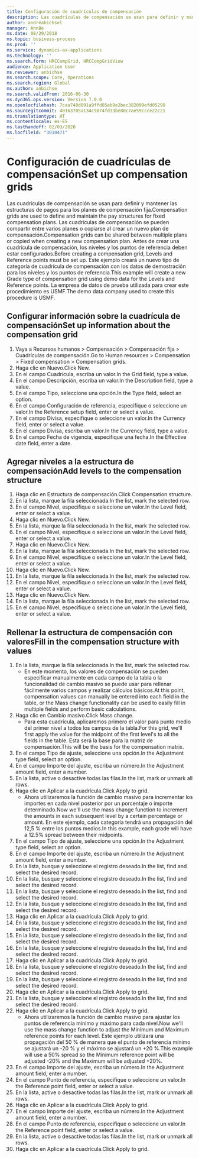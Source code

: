 ```yaml
---
title: Configuración de cuadrículas de compensación
description: Las cuadrículas de compensación se usan para definir y mantener las estructuras de pagos para los planes de compensación fija.
author: andreabichsel
manager: AnnBe
ms.date: 08/29/2018
ms.topic: business-process
ms.prod: ''
ms.service: dynamics-ax-applications
ms.technology: ''
ms.search.form: HRCCompGrid, HRCCompGridView
audience: Application User
ms.reviewer: anbichse
ms.search.scope: Core, Operations
ms.search.region: Global
ms.author: anbichse
ms.search.validFrom: 2016-06-30
ms.dyn365.ops.version: Version 7.0.0
ms.openlocfilehash: 7caa740d091a9ffd85ab9e2bec382099efd05298
ms.sourcegitcommit: 40163705a134c9874fd33be80c7ae59ccce22c21
ms.translationtype: HT
ms.contentlocale: es-ES
ms.lasthandoff: 02/03/2020
ms.locfileid: "3010471"
---
```

# <a name="set-up-compensation-grids"></a><span data-ttu-id="92e5b-103">Configuración de cuadrículas de compensación</span><span class="sxs-lookup"><span data-stu-id="92e5b-103">Set up compensation grids</span></span>

<span data-ttu-id="92e5b-104">Las cuadrículas de compensación se usan para definir y mantener las estructuras de pagos para los planes de compensación fija.</span><span class="sxs-lookup"><span data-stu-id="92e5b-104">Compensation grids are used to define and maintain the pay structures for fixed compensation plans.</span></span> <span data-ttu-id="92e5b-105">Las cuadrículas de compensación se pueden compartir entre varios planes o copiarse al crear un nuevo plan de compensación.</span><span class="sxs-lookup"><span data-stu-id="92e5b-105">Compensation grids can be shared between multiple plans or copied when creating a new compensation plan.</span></span>  <span data-ttu-id="92e5b-106">Antes de crear una cuadrícula de compensación, los niveles y los puntos de referencia deben estar configurados.</span><span class="sxs-lookup"><span data-stu-id="92e5b-106">Before creating a compensation grid, Levels and Reference points must be set up.</span></span> <span data-ttu-id="92e5b-107">Este ejemplo creará un nuevo tipo de categoría de cuadrícula de compensación con los datos de demostración para los niveles y los puntos de referencia.</span><span class="sxs-lookup"><span data-stu-id="92e5b-107">This example will create a new Grade type of compensation grid using demo data for the Levels and Reference points.</span></span> <span data-ttu-id="92e5b-108">La empresa de datos de prueba utilizada para crear este procedimiento es USMF.</span><span class="sxs-lookup"><span data-stu-id="92e5b-108">The demo data company used to create this procedure is USMF.</span></span>


## <a name="set-up-information-about-the-compensation-grid"></a><span data-ttu-id="92e5b-109">Configurar información sobre la cuadrícula de compensación</span><span class="sxs-lookup"><span data-stu-id="92e5b-109">Set up information about the compensation grid</span></span>
1. <span data-ttu-id="92e5b-110">Vaya a Recursos humanos > Compensación > Compensación fija > Cuadrículas de compensación.</span><span class="sxs-lookup"><span data-stu-id="92e5b-110">Go to Human resources > Compensation > Fixed compensation > Compensation grids.</span></span>
2. <span data-ttu-id="92e5b-111">Haga clic en Nuevo.</span><span class="sxs-lookup"><span data-stu-id="92e5b-111">Click New.</span></span>
3. <span data-ttu-id="92e5b-112">En el campo Cuadrícula, escriba un valor.</span><span class="sxs-lookup"><span data-stu-id="92e5b-112">In the Grid field, type a value.</span></span>
4. <span data-ttu-id="92e5b-113">En el campo Descripción, escriba un valor.</span><span class="sxs-lookup"><span data-stu-id="92e5b-113">In the Description field, type a value.</span></span>
5. <span data-ttu-id="92e5b-114">En el campo Tipo, seleccione una opción.</span><span class="sxs-lookup"><span data-stu-id="92e5b-114">In the Type field, select an option.</span></span>
6. <span data-ttu-id="92e5b-115">En el campo Configuración de referencia, especifique o seleccione un valor.</span><span class="sxs-lookup"><span data-stu-id="92e5b-115">In the Reference setup field, enter or select a value.</span></span>
7. <span data-ttu-id="92e5b-116">En el campo Divisa, especifique o seleccione un valor.</span><span class="sxs-lookup"><span data-stu-id="92e5b-116">In the Currency field, enter or select a value.</span></span>
8. <span data-ttu-id="92e5b-117">En el campo Divisa, escriba un valor.</span><span class="sxs-lookup"><span data-stu-id="92e5b-117">In the Currency field, type a value.</span></span>
9. <span data-ttu-id="92e5b-118">En el campo Fecha de vigencia, especifique una fecha.</span><span class="sxs-lookup"><span data-stu-id="92e5b-118">In the Effective date field, enter a date.</span></span>

## <a name="add-levels-to-the-compensation-structure"></a><span data-ttu-id="92e5b-119">Agregar niveles a la estructura de compensación</span><span class="sxs-lookup"><span data-stu-id="92e5b-119">Add levels to the compensation structure</span></span>
1. <span data-ttu-id="92e5b-120">Haga clic en Estructura de compensación.</span><span class="sxs-lookup"><span data-stu-id="92e5b-120">Click Compensation structure.</span></span>
2. <span data-ttu-id="92e5b-121">En la lista, marque la fila seleccionada.</span><span class="sxs-lookup"><span data-stu-id="92e5b-121">In the list, mark the selected row.</span></span>
3. <span data-ttu-id="92e5b-122">En el campo Nivel, especifique o seleccione un valor.</span><span class="sxs-lookup"><span data-stu-id="92e5b-122">In the Level field, enter or select a value.</span></span>
4. <span data-ttu-id="92e5b-123">Haga clic en Nuevo.</span><span class="sxs-lookup"><span data-stu-id="92e5b-123">Click New.</span></span>
5. <span data-ttu-id="92e5b-124">En la lista, marque la fila seleccionada.</span><span class="sxs-lookup"><span data-stu-id="92e5b-124">In the list, mark the selected row.</span></span>
6. <span data-ttu-id="92e5b-125">En el campo Nivel, especifique o seleccione un valor.</span><span class="sxs-lookup"><span data-stu-id="92e5b-125">In the Level field, enter or select a value.</span></span>
7. <span data-ttu-id="92e5b-126">Haga clic en Nuevo.</span><span class="sxs-lookup"><span data-stu-id="92e5b-126">Click New.</span></span>
8. <span data-ttu-id="92e5b-127">En la lista, marque la fila seleccionada.</span><span class="sxs-lookup"><span data-stu-id="92e5b-127">In the list, mark the selected row.</span></span>
9. <span data-ttu-id="92e5b-128">En el campo Nivel, especifique o seleccione un valor.</span><span class="sxs-lookup"><span data-stu-id="92e5b-128">In the Level field, enter or select a value.</span></span>
10. <span data-ttu-id="92e5b-129">Haga clic en Nuevo.</span><span class="sxs-lookup"><span data-stu-id="92e5b-129">Click New.</span></span>
11. <span data-ttu-id="92e5b-130">En la lista, marque la fila seleccionada.</span><span class="sxs-lookup"><span data-stu-id="92e5b-130">In the list, mark the selected row.</span></span>
12. <span data-ttu-id="92e5b-131">En el campo Nivel, especifique o seleccione un valor.</span><span class="sxs-lookup"><span data-stu-id="92e5b-131">In the Level field, enter or select a value.</span></span>
13. <span data-ttu-id="92e5b-132">Haga clic en Nuevo.</span><span class="sxs-lookup"><span data-stu-id="92e5b-132">Click New.</span></span>
14. <span data-ttu-id="92e5b-133">En la lista, marque la fila seleccionada.</span><span class="sxs-lookup"><span data-stu-id="92e5b-133">In the list, mark the selected row.</span></span>
15. <span data-ttu-id="92e5b-134">En el campo Nivel, especifique o seleccione un valor.</span><span class="sxs-lookup"><span data-stu-id="92e5b-134">In the Level field, enter or select a value.</span></span>

## <a name="fill-in-the-compensation-structure-with-values"></a><span data-ttu-id="92e5b-135">Rellenar la estructura de compensación con valores</span><span class="sxs-lookup"><span data-stu-id="92e5b-135">Fill in the compensation structure with values</span></span>
1. <span data-ttu-id="92e5b-136">En la lista, marque la fila seleccionada.</span><span class="sxs-lookup"><span data-stu-id="92e5b-136">In the list, mark the selected row.</span></span>
    * <span data-ttu-id="92e5b-137">En este momento, los valores de compensación se pueden especificar manualmente en cada campo de la tabla o la funcionalidad de cambio masivo se puede usar para rellenar fácilmente varios campos y realizar cálculos básicos.</span><span class="sxs-lookup"><span data-stu-id="92e5b-137">At this point, compensation values can manually be entered into each field in the table, or the Mass change functionality can be used to easily fill in multiple fields and perform basic calculations.</span></span>  
2. <span data-ttu-id="92e5b-138">Haga clic en Cambio masivo.</span><span class="sxs-lookup"><span data-stu-id="92e5b-138">Click Mass change.</span></span>
    * <span data-ttu-id="92e5b-139">Para esta cuadrícula, aplicaremos primero el valor para punto medio del primer nivel a todos los campos de la tabla.</span><span class="sxs-lookup"><span data-stu-id="92e5b-139">For this grid, we'll first apply the value for the midpoint of the first level's to all the fields in the table.</span></span> <span data-ttu-id="92e5b-140">Esta será la base para la matriz de compensación.</span><span class="sxs-lookup"><span data-stu-id="92e5b-140">This will be the basis for the compensation matrix.</span></span>  
3. <span data-ttu-id="92e5b-141">En el campo Tipo de ajuste, seleccione una opción.</span><span class="sxs-lookup"><span data-stu-id="92e5b-141">In the Adjustment type field, select an option.</span></span>
4. <span data-ttu-id="92e5b-142">En el campo Importe del ajuste, escriba un número.</span><span class="sxs-lookup"><span data-stu-id="92e5b-142">In the Adjustment amount field, enter a number.</span></span>
5. <span data-ttu-id="92e5b-143">En la lista, active o desactive todas las filas.</span><span class="sxs-lookup"><span data-stu-id="92e5b-143">In the list, mark or unmark all rows.</span></span>
6. <span data-ttu-id="92e5b-144">Haga clic en Aplicar a la cuadrícula.</span><span class="sxs-lookup"><span data-stu-id="92e5b-144">Click Apply to grid.</span></span>
    * <span data-ttu-id="92e5b-145">Ahora utilizaremos la función de cambio masivo para incrementar los importes en cada nivel posterior por un porcentaje o importe determinado.</span><span class="sxs-lookup"><span data-stu-id="92e5b-145">Now we'll use the mass change function to increment the amounts in each subsequent level by a certain percentage or amount.</span></span> <span data-ttu-id="92e5b-146">En este ejemplo, cada categoría tendrá una propagación del 12,5 % entre los puntos medios.</span><span class="sxs-lookup"><span data-stu-id="92e5b-146">In this example, each grade will have a 12.5% spread between their midpoints.</span></span>  
7. <span data-ttu-id="92e5b-147">En el campo Tipo de ajuste, seleccione una opción.</span><span class="sxs-lookup"><span data-stu-id="92e5b-147">In the Adjustment type field, select an option.</span></span>
8. <span data-ttu-id="92e5b-148">En el campo Importe del ajuste, escriba un número.</span><span class="sxs-lookup"><span data-stu-id="92e5b-148">In the Adjustment amount field, enter a number.</span></span>
9. <span data-ttu-id="92e5b-149">En la lista, busque y seleccione el registro deseado.</span><span class="sxs-lookup"><span data-stu-id="92e5b-149">In the list, find and select the desired record.</span></span>
10. <span data-ttu-id="92e5b-150">En la lista, busque y seleccione el registro deseado.</span><span class="sxs-lookup"><span data-stu-id="92e5b-150">In the list, find and select the desired record.</span></span>
11. <span data-ttu-id="92e5b-151">En la lista, busque y seleccione el registro deseado.</span><span class="sxs-lookup"><span data-stu-id="92e5b-151">In the list, find and select the desired record.</span></span>
12. <span data-ttu-id="92e5b-152">En la lista, busque y seleccione el registro deseado.</span><span class="sxs-lookup"><span data-stu-id="92e5b-152">In the list, find and select the desired record.</span></span>
13. <span data-ttu-id="92e5b-153">Haga clic en Aplicar a la cuadrícula.</span><span class="sxs-lookup"><span data-stu-id="92e5b-153">Click Apply to grid.</span></span>
14. <span data-ttu-id="92e5b-154">En la lista, busque y seleccione el registro deseado.</span><span class="sxs-lookup"><span data-stu-id="92e5b-154">In the list, find and select the desired record.</span></span>
15. <span data-ttu-id="92e5b-155">En la lista, busque y seleccione el registro deseado.</span><span class="sxs-lookup"><span data-stu-id="92e5b-155">In the list, find and select the desired record.</span></span>
16. <span data-ttu-id="92e5b-156">En la lista, busque y seleccione el registro deseado.</span><span class="sxs-lookup"><span data-stu-id="92e5b-156">In the list, find and select the desired record.</span></span>
17. <span data-ttu-id="92e5b-157">Haga clic en Aplicar a la cuadrícula.</span><span class="sxs-lookup"><span data-stu-id="92e5b-157">Click Apply to grid.</span></span>
18. <span data-ttu-id="92e5b-158">En la lista, busque y seleccione el registro deseado.</span><span class="sxs-lookup"><span data-stu-id="92e5b-158">In the list, find and select the desired record.</span></span>
19. <span data-ttu-id="92e5b-159">En la lista, busque y seleccione el registro deseado.</span><span class="sxs-lookup"><span data-stu-id="92e5b-159">In the list, find and select the desired record.</span></span>
20. <span data-ttu-id="92e5b-160">Haga clic en Aplicar a la cuadrícula.</span><span class="sxs-lookup"><span data-stu-id="92e5b-160">Click Apply to grid.</span></span>
21. <span data-ttu-id="92e5b-161">En la lista, busque y seleccione el registro deseado.</span><span class="sxs-lookup"><span data-stu-id="92e5b-161">In the list, find and select the desired record.</span></span>
22. <span data-ttu-id="92e5b-162">Haga clic en Aplicar a la cuadrícula.</span><span class="sxs-lookup"><span data-stu-id="92e5b-162">Click Apply to grid.</span></span>
    * <span data-ttu-id="92e5b-163">Ahora utilizaremos la función de cambio masivo para ajustar los puntos de referencia mínimo y máximo para cada nivel.</span><span class="sxs-lookup"><span data-stu-id="92e5b-163">Now we'll use the mass change function to adjust the Minimum and Maximum reference points for each level.</span></span> <span data-ttu-id="92e5b-164">Este ejemplo utilizará una propagación del 50 % de manera que el punto de referencia mínimo se ajustará un -20 % y el máximo se ajustará un +20 %.</span><span class="sxs-lookup"><span data-stu-id="92e5b-164">This example will use a 50% spread so the Minimum reference point will be adjusted -20% and the Maximum will be adjusted +20%.</span></span>  
23. <span data-ttu-id="92e5b-165">En el campo Importe del ajuste, escriba un número.</span><span class="sxs-lookup"><span data-stu-id="92e5b-165">In the Adjustment amount field, enter a number.</span></span>
24. <span data-ttu-id="92e5b-166">En el campo Punto de referencia, especifique o seleccione un valor.</span><span class="sxs-lookup"><span data-stu-id="92e5b-166">In the Reference point field, enter or select a value.</span></span>
25. <span data-ttu-id="92e5b-167">En la lista, active o desactive todas las filas.</span><span class="sxs-lookup"><span data-stu-id="92e5b-167">In the list, mark or unmark all rows.</span></span>
26. <span data-ttu-id="92e5b-168">Haga clic en Aplicar a la cuadrícula.</span><span class="sxs-lookup"><span data-stu-id="92e5b-168">Click Apply to grid.</span></span>
27. <span data-ttu-id="92e5b-169">En el campo Importe del ajuste, escriba un número.</span><span class="sxs-lookup"><span data-stu-id="92e5b-169">In the Adjustment amount field, enter a number.</span></span>
28. <span data-ttu-id="92e5b-170">En el campo Punto de referencia, especifique o seleccione un valor.</span><span class="sxs-lookup"><span data-stu-id="92e5b-170">In the Reference point field, enter or select a value.</span></span>
29. <span data-ttu-id="92e5b-171">En la lista, active o desactive todas las filas.</span><span class="sxs-lookup"><span data-stu-id="92e5b-171">In the list, mark or unmark all rows.</span></span>
30. <span data-ttu-id="92e5b-172">Haga clic en Aplicar a la cuadrícula.</span><span class="sxs-lookup"><span data-stu-id="92e5b-172">Click Apply to grid.</span></span>


